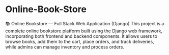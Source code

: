 # Online-Book-Store
📚 Online Bookstore — Full Stack Web Application (Django) This project is a complete online bookstore platform built using the Django web framework, incorporating both frontend and backend components. It allows users to browse books, add them to the cart, place orders, and track deliveries, while admins can manage inventory and process orders. 
